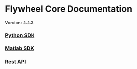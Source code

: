 # Flywheel Core Documentation
Version: 4.4.3

### [Python SDK](python/)

### [Matlab SDK](matlab/)

### [Rest API](swagger/index.html)

